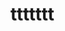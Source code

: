 # ttttttt

<script src="https://gist.github.com/quick-fix-demon/dc86df048ac0663d7e0ed8b330bf6abf.js"></script>
